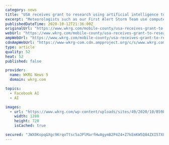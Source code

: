 ```yaml
---
category: news
title: "USA receives grant to research using artificial intelligence to forecast the weather"
excerpt: "Meteorologists such as our First Alert Storm Team use computer models to help them forecast the weather. The University of South Alabama along with four other universities received a $5 million"
publishedDateTime: 2020-10-12T21:36:00Z
originalUrl: "https://www.wkrg.com/mobile-county/usa-receives-grant-to-research-using-artificial-intelligence-to-forecast-the-weather/"
webUrl: "https://www.wkrg.com/mobile-county/usa-receives-grant-to-research-using-artificial-intelligence-to-forecast-the-weather/"
ampWebUrl: "https://www.wkrg.com/mobile-county/usa-receives-grant-to-research-using-artificial-intelligence-to-forecast-the-weather/amp/"
cdnAmpWebUrl: "https://www-wkrg-com.cdn.ampproject.org/c/s/www.wkrg.com/mobile-county/usa-receives-grant-to-research-using-artificial-intelligence-to-forecast-the-weather/amp/"
type: article
quality: 52
heat: 52
published: false

provider:
  name: WKRG News 5
  domain: wkrg.com

topics:
  - Facebook AI
  - AI

images:
  - url: "https://www.wkrg.com/wp-content/uploads/sites/49/2020/10/B59F8BC3142442D99BD26A1ECAA3BFF4.jpg?w=1280"
    width: 1280
    height: 720
    isCached: true

secured: "JWX0KopqGXgc9KrqoTtsc5aJPlMarfHwAgymB2P4Z4+Z7kEmKW5Q84ZXI57X8PSpl0+lTwYFTT7XgoZpkh9eh5WKngA2OLpDb25YaZfZYuiDmcxYWFxerxVYU1/tRpvqAh20CPkwKgJ6LiaCwY0RCNtqYS48cPSm3/iSo9lDH0yCGD3vPJa2Dfo/skYjGVcHgew5+t+Pw0b2YW4zEeDAJxzKM4m6pJkaA/V+EKLhuKUXc36RXuFQyNDl/L411Jrsy24wtflzyRRDVY9mGBjWH1cU3aZWd5jr0wrZ9QRBrOa+cdvbx1hOiNrKr2WgyFRFtPWQtCxbGGP6maHvQVZ0e9lvVk+DGxC6/CatSQ4If2k=;N8xRUARod3kFS2CJ2HYvPQ=="
---
```


